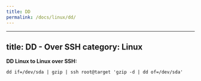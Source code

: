 ```yaml
---
title: DD
permalink: /docs/linux/dd/
---
```

---
title: DD - Over SSH
category: Linux
---

**DD Linux to Linux over SSH:**
```
dd if=/dev/sda | gzip | ssh root@target 'gzip -d | dd of=/dev/sda'
```
